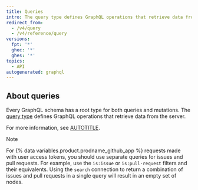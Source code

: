 ```yaml
---
title: Queries
intro: The query type defines GraphQL operations that retrieve data from the server.
redirect_from:
  - /v4/query
  - /v4/reference/query
versions:
  fpt: '*'
  ghec: '*'
  ghes: '*'
topics:
  - API
autogenerated: graphql
---
```


## About queries

Every GraphQL schema has a root type for both queries and mutations. The [query type](https://spec.graphql.org/June2018/#sec-Type-System) defines GraphQL operations that retrieve data from the server.

For more information, see [AUTOTITLE](/graphql/guides/forming-calls-with-graphql#about-queries).

> [!NOTE]
> For {% data variables.product.prodname_github_app %} requests made with user access tokens, you should use separate queries for issues and pull requests. For example, use the `is:issue` or `is:pull-request` filters and their equivalents. Using the `search` connection to return a combination of issues and pull requests in a single query will result in an empty set of nodes.

<!-- Content after this section is automatically generated -->

